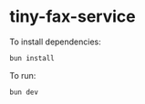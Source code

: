 # tiny-fax-service

To install dependencies:

```bash
bun install
```

To run:

```bash
bun dev
```
